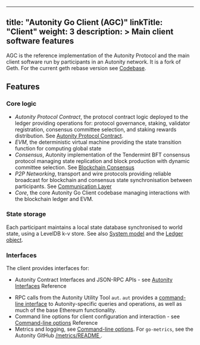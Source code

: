 
---
title: "Autonity Go Client (AGC)"
linkTitle: "Client"
weight: 3
description: >
  Main client software features
---

AGC is the reference implementation of the Autonity Protocol and the main client software run by participants in an Autonity network. It is a fork of Geth. For the current geth rebase version see [Codebase](/reference/codebase/).

## Features

### Core logic

- _Autonity Protocol Contract_, the protocol contract logic deployed to the ledger providing operations for: protocol governance, staking, validator registration, consensus committee selection, and staking rewards distribution. See [Autonity Protocol Contract](/concepts/architecture/#autonity-protocol-contract).
- _EVM_, the deterministic virtual machine providing the state transition function for computing global state
- _Consensus_, Autonity implementation of the  Tendermint BFT consensus protocol managing state replication and block production with dynamic committee selection. See [Blockchain Consensus](/concepts/architecture/#blockchain-consensus)
- _P2P Networking_, transport and wire protocols providing reliable broadcast for blockchain and consensus state synchronisation between participants. See [Communication Layer](/concepts/architecture/#communication-layer)
- _Core_, the core Autonity Go Client codebase managing interactions with the blockchain ledger and EVM.


### State storage
Each participant maintains a local state database synchronised to world state, using a LevelDB k-v store. See also [System model](/concepts/system-model/) and the [Ledger object](/concepts/system-model/#the-ledger-object). 

### Interfaces
The client provides interfaces for:

- Autonity Contract Interfaces and JSON-RPC APIs - see [Autonity Interfaces](/reference/api/) Reference
<!-- - RPC calls from a JavaScript runtime environment - see [Autonity NodeJS Console](/reference/cli/#autonity-nodejs-console) Reference -->
- RPC calls from the Autonity Utility Tool `aut`. `aut` provides a [command-line interface](/reference/cli/#command-line-facilities) to Autonity-specific queries and operations, as well as much of the base Ethereum functionality.
- Command line options for client configuration and interaction - see [Command-line options](/reference/cli/agc/#command-line-options) Reference
- Metrics and logging, see [Command-line options](/reference/cli/agc/#command-line-options). For `go-metrics`, see the Autonity GitHub [/metrics/README <i class='fas fa-external-link-alt'></i>](https://github.com/autonity/autonity/blob/master/metrics/README.md).
